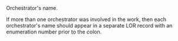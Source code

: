 

<tr>
<td>
<a name="LOR"></a>
</td>
<td markdown="1">
<span class="reference-summary">
	Orchestrator's name.
</span>

If more than one orchestrator was involved in the work,  then each
orchestrator's name should appear in a separate <span
class="refname">LOR</span> record with an enumeration number prior
to the colon.

</td>
</tr>


